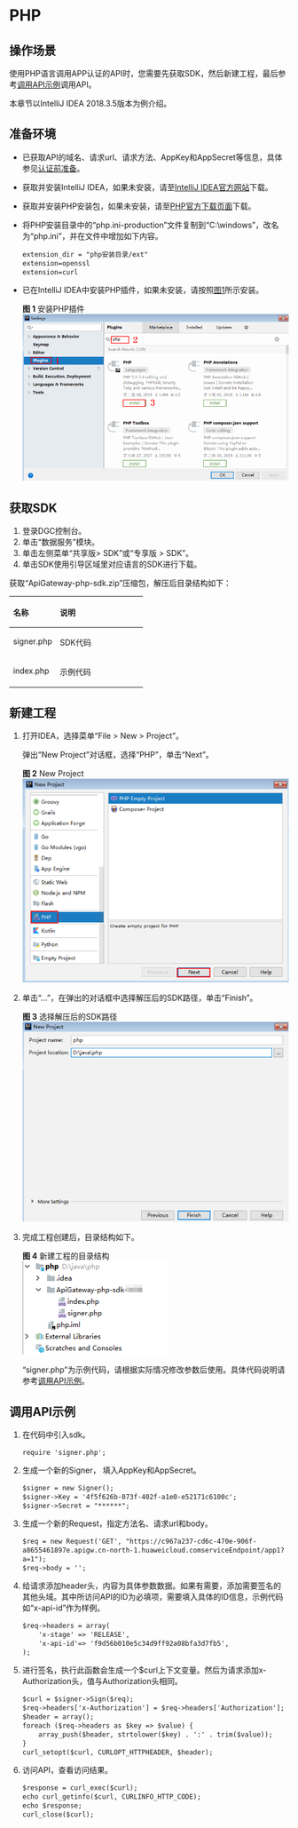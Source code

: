 # PHP<a name="dgc_06_1009"></a>

## 操作场景<a name="zh-cn_topic_0184564503_section18586174761315"></a>

使用PHP语言调用APP认证的API时，您需要先获取SDK，然后新建工程，最后参考[调用API示例](#zh-cn_topic_0184564503_section182201947142417)调用API。

本章节以IntelliJ IDEA 2018.3.5版本为例介绍。

## 准备环境<a name="zh-cn_topic_0184564503_section1495121117502"></a>

-   已获取API的域名、请求url、请求方法、AppKey和AppSecret等信息，具体参见[认证前准备](认证前准备.md)。
-   获取并安装IntelliJ IDEA，如果未安装，请至[IntelliJ IDEA官方网站](https://www.jetbrains.com/idea/)下载。
-   获取并安装PHP安装包，如果未安装，请至[PHP官方下载页面](https://windows.php.net/download/)下载。
-   将PHP安装目录中的“php.ini-production”文件复制到“C:\\windows”，改名为“php.ini”，并在文件中增加如下内容。

    ```
    extension_dir = "php安装目录/ext"
    extension=openssl
    extension=curl
    ```

-   已在IntelliJ IDEA中安装PHP插件，如果未安装，请按照[图1](#zh-cn_topic_0184564503_fig1271514384912)所示安装。

    **图 1**  安装PHP插件<a name="zh-cn_topic_0184564503_fig1271514384912"></a>  
    ![](figures/安装PHP插件.png "安装PHP插件")


## 获取SDK<a name="zh-cn_topic_0184564503_section17783814506"></a>

1.  登录DGC控制台。
2.  单击“数据服务”模块。
3.  单击左侧菜单“共享版\> SDK”或“专享版 \> SDK”。
4.  单击SDK使用引导区域里对应语言的SDK进行下载。

获取“ApiGateway-php-sdk.zip”压缩包，解压后目录结构如下：

<a name="zh-cn_topic_0184564503_table98162204301"></a>
<table><thead align="left"><tr id="zh-cn_topic_0184564503_row38171220113013"><th class="cellrowborder" valign="top" width="35%" id="mcps1.1.3.1.1"><p id="zh-cn_topic_0184564503_p08202020163012"><a name="zh-cn_topic_0184564503_p08202020163012"></a><a name="zh-cn_topic_0184564503_p08202020163012"></a>名称</p>
</th>
<th class="cellrowborder" valign="top" width="65%" id="mcps1.1.3.1.2"><p id="zh-cn_topic_0184564503_p18211420183016"><a name="zh-cn_topic_0184564503_p18211420183016"></a><a name="zh-cn_topic_0184564503_p18211420183016"></a>说明</p>
</th>
</tr>
</thead>
<tbody><tr id="zh-cn_topic_0184564503_row13962924163615"><td class="cellrowborder" valign="top" width="35%" headers="mcps1.1.3.1.1 "><p id="zh-cn_topic_0184564503_p39620243363"><a name="zh-cn_topic_0184564503_p39620243363"></a><a name="zh-cn_topic_0184564503_p39620243363"></a>signer.php</p>
</td>
<td class="cellrowborder" valign="top" width="65%" headers="mcps1.1.3.1.2 "><p id="zh-cn_topic_0184564503_p1962424183613"><a name="zh-cn_topic_0184564503_p1962424183613"></a><a name="zh-cn_topic_0184564503_p1962424183613"></a>SDK代码</p>
</td>
</tr>
<tr id="zh-cn_topic_0184564503_row756816379373"><td class="cellrowborder" valign="top" width="35%" headers="mcps1.1.3.1.1 "><p id="zh-cn_topic_0184564503_p1956823703720"><a name="zh-cn_topic_0184564503_p1956823703720"></a><a name="zh-cn_topic_0184564503_p1956823703720"></a>index.php</p>
</td>
<td class="cellrowborder" valign="top" width="65%" headers="mcps1.1.3.1.2 "><p id="zh-cn_topic_0184564503_p55681737183719"><a name="zh-cn_topic_0184564503_p55681737183719"></a><a name="zh-cn_topic_0184564503_p55681737183719"></a>示例代码</p>
</td>
</tr>
</tbody>
</table>

## 新建工程<a name="zh-cn_topic_0184564503_section553534182420"></a>

1.  打开IDEA，选择菜单“File \> New \> Project”。

    弹出“New Project”对话框，选择“PHP”，单击“Next”。

    **图 2**  New Project<a name="zh-cn_topic_0184564503_fig03501213165418"></a>  
    ![](figures/New-Project-7.png "New-Project-7")

2.  单击“...”，在弹出的对话框中选择解压后的SDK路径，单击“Finish”。

    **图 3**  选择解压后的SDK路径<a name="zh-cn_topic_0184564503_fig157461135515"></a>  
    ![](figures/选择解压后的SDK路径-8.png "选择解压后的SDK路径-8")

3.  完成工程创建后，目录结构如下。

    **图 4**  新建工程的目录结构<a name="zh-cn_topic_0184564503_fig19560422300"></a>  
    ![](figures/新建工程的目录结构-9.png "新建工程的目录结构-9")

    “signer.php”为示例代码，请根据实际情况修改参数后使用。具体代码说明请参考[调用API示例](#zh-cn_topic_0184564503_section182201947142417)。


## 调用API示例<a name="zh-cn_topic_0184564503_section182201947142417"></a>

1.  在代码中引入sdk。

    ```
    require 'signer.php';
    ```

2.  生成一个新的Signer， 填入AppKey和AppSecret。

    ```
    $signer = new Signer();
    $signer->Key = '4f5f626b-073f-402f-a1e0-e52171c6100c';
    $signer->Secret = "******";
    ```

3.  生成一个新的Request，指定方法名、请求url和body。

    ```
    $req = new Request('GET', "https://c967a237-cd6c-470e-906f-a8655461897e.apigw.cn-north-1.huaweicloud.comserviceEndpoint/app1?a=1");
    $req->body = '';
    ```

4.  给请求添加header头，内容为具体参数数据。如果有需要，添加需要签名的其他头域。其中所访问API的ID为必填项，需要填入具体的ID信息，示例代码如“x-api-id”作为样例。

    ```
    $req->headers = array(
        'x-stage' => 'RELEASE',
        'x-api-id'=> 'f9d56b010e5c34d9ff92a08bfa3d7fb5',
    );
    ```

5.  进行签名，执行此函数会生成一个$curl上下文变量。然后为请求添加x-Authorization头，值与Authorization头相同。

    ```
    $curl = $signer->Sign($req);
    $req->headers['x-Authorization'] = $req->headers['Authorization'];
    $header = array();
    foreach ($req->headers as $key => $value) {
        array_push($header, strtolower($key) . ':' . trim($value));
    }
    curl_setopt($curl, CURLOPT_HTTPHEADER, $header);
    ```

6.  访问API，查看访问结果。

    ```
    $response = curl_exec($curl);
    echo curl_getinfo($curl, CURLINFO_HTTP_CODE);
    echo $response;
    curl_close($curl);
    ```



